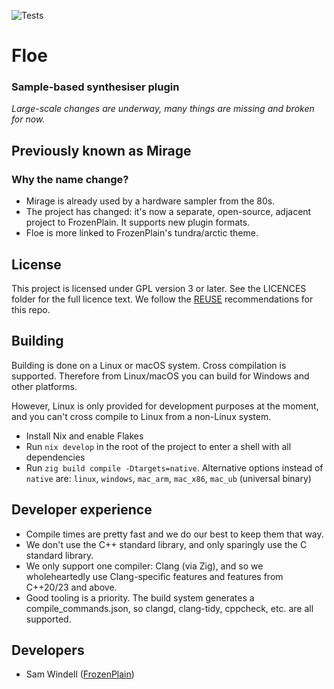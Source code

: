 <!--
SPDX-FileCopyrightText: 2018-2024 Sam Windell
SPDX-License-Identifier: CC0-1.0
-->

![Tests](https://github.com/floe-synth/floe/actions/workflows/tests.yaml/badge.svg)

# Floe
### Sample-based synthesiser plugin
_Large-scale changes are underway, many things are missing and broken for now._

## Previously known as Mirage
### Why the name change?
- Mirage is already used by a hardware sampler from the 80s.
- The project has changed: it's now a separate, open-source, adjacent project to FrozenPlain. It supports new plugin formats.
- Floe is more linked to FrozenPlain's tundra/arctic theme.

## License
This project is licensed under GPL version 3 or later. See the LICENCES folder for the full licence text. We follow the [REUSE](https://reuse.software/) recommendations for this repo.

## Building
Building is done on a Linux or macOS system. Cross compilation is supported. Therefore from Linux/macOS you can build for Windows and other platforms. 

However, Linux is only provided for development purposes at the moment, and you can't cross compile to Linux from a non-Linux system.

- Install Nix and enable Flakes
- Run `nix develop` in the root of the project to enter a shell with all dependencies
- Run `zig build compile -Dtargets=native`. Alternative options instead of `native` are: `linux`, `windows`, `mac_arm`, `mac_x86`, `mac_ub` (universal binary)

## Developer experience
- Compile times are pretty fast and we do our best to keep them that way.
- We don't use the C++ standard library, and only sparingly use the C standard library.
- We only support one compiler: Clang (via Zig), and so we wholeheartedly use Clang-specific features and features from C++20/23 and above.
- Good tooling is a priority. The build system generates a compile_commands.json, so clangd, clang-tidy, cppcheck, etc. are all supported.

## Developers
- Sam Windell ([FrozenPlain](https://frozenplain.com/))
